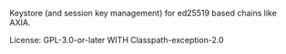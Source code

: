 Keystore (and session key management) for ed25519 based chains like AXIA.

License: GPL-3.0-or-later WITH Classpath-exception-2.0